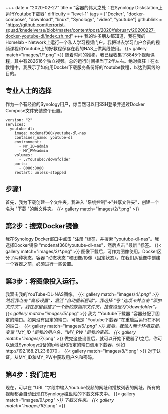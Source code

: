+++
date = "2020-02-27"
title = "容器的伟大之处：在Synology Diskstation上运行Youtube下载器"
difficulty = "level-1"
tags = ["Docker", "docker-compose", "download", "linux", "Synology", "video", "youtube"]
githublink = "https://github.com/terrorist-squad/knedelverse/blob/master/content/post/2020/february/20200227-docker-youtube-dl/index.zh.md"
+++
我的许多朋友都知道，我在我的Homelab - Network上运行一个私人学习视频门户。我把过去学习门户会员的视频课程和Youtube上的好教程保存在我的NAS上供离线使用。
{{< gallery match="images/1/*.png" >}}
随着时间的推移，我已经收集了8845个视频课程，其中有282616个独立视频。总的运行时间相当于2年左右。绝对疯狂！在本教程中，我展示了如何用Docker下载服务备份好的Youtube教程，以达到离线的目的。
## 专业人士的选择
作为一个有经验的Synology用户，你当然可以用SSH登录并通过Docker Compose文件安装整个设置。
```
version: "2"
services:
  youtube-dl:
    image: modenaf360/youtube-dl-nas
    container_name: youtube-dl
    environment:
      - MY_ID=admin
      - MY_PW=admin
    volumes:
      - ./YouTube:/downfolder
    ports:
      - 8080:8080
    restart: unless-stopped

```

## 步骤1
首先，我为下载创建一个文件夹。我进入 "系统控制"->"共享文件夹"，创建一个名为 "下载 "的新文件夹。
{{< gallery match="images/2/*.png" >}}

## 第2步：搜索Docker镜像
我在Synology Docker窗口中点击 "注册 "标签，并搜索 "youtube-dl-nas"。我选择Docker镜像 "modenaf360/youtube-dl-nas"，然后点击 "最新 "标签。
{{< gallery match="images/3/*.png" >}}
图像下载后，可作为图像使用。Docker区分了两种状态，容器 "动态状态 "和图像/影像（固定状态）。在我们从镜像中创建一个容器之前，必须进行一些设置。
## 第3步：将图像投入运行。
我双击我的YouTube-DL-NAS图像。
{{< gallery match="images/4/*.png" >}}
然后我点击 "高级设置"，激活 "自动重新启动"。我选择 "卷 "选项卡并点击 "添加文件夹"。我在那里创建了一个新的数据库文件夹，挂载路径为"/downfolder"。
{{< gallery match="images/5/*.png" >}}
我为 "Youtube下载器 "容器分配了固定的端口。如果没有固定的端口，可能是 "Youtube下载器 "在重启后运行在不同的端口。
{{< gallery match="images/6/*.png" >}}
最后，我输入两个环境变量。变量 "MY_ID "是我的用户名，"MY_PW "是我的密码。
{{< gallery match="images/7/*.png" >}}
做完这些设置后，就可以开始下载器了!之后，你可以通过Synology设备的Ip地址和指定的端口调用下载器，例如http://192.168.21.23:8070 。
{{< gallery match="images/8/*.png" >}}
对于认证，从MY_ID和MY_PW中获取用户名和密码。
## 第4步：我们走吧
现在，可以在 "URL "字段中输入Youtube视频的网址和播放列表的网址，所有的视频都会自动出现在Synology磁盘站的下载文件夹中。
{{< gallery match="images/9/*.png" >}}
下载文件夹。
{{< gallery match="images/10/*.png" >}}
